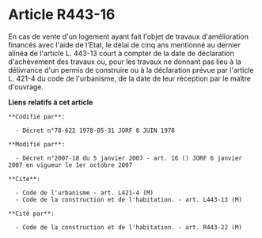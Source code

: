 # Article R443-16

En cas de vente d'un logement ayant fait l'objet de travaux d'amélioration financés avec l'aide de l'Etat, le délai de cinq
ans mentionné au dernier alinéa de l'article L. 443-13 court à compter de la date de déclaration d'achèvement des travaux ou,
pour les travaux ne donnant pas lieu à la délivrance d'un permis de construire ou à la déclaration prévue par l'article L.
421-4 du code de l'urbanisme, de la date de leur réception par le maître d'ouvrage.

**Liens relatifs à cet article**

	**Codifié par**:

	  - Décret n°78-622 1978-05-31 JORF 8 JUIN 1978

	**Modifié par**:

	  - Décret n°2007-18 du 5 janvier 2007 - art. 16 () JORF 6 janvier 2007 en vigueur le 1er octobre 2007

	**Cite**:

	  - Code de l'urbanisme - art. L421-4 (M)
	  - Code de la construction et de l'habitation. - art. L443-13 (M)

	**Cité par**:

	  - Code de la construction et de l'habitation. - art. R443-22 (M)
